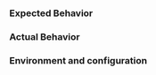 <!--
This is a simple template for filing issues.

Please help us help you by providing the information below.

Text inside XML comment  (such as this) tags will not be shown in your report, use the preview button above to check that.
-->


### Expected Behavior

<!--
Describe your expectation of how the plugin should behave.
-->

### Actual Behavior

<!--
Describe or show the actual behavior.
-->


### Environment and configuration

<!--
Provide at least:
* Maven version
* Java version
* Operating system and platform

Running maven with the option `mvn --version ...` will provide this information

* plugin configuration, the full and complete snippet of your pom.xml for the sass-maven-plugin and the actual command
* provide a full debug log of your maven run using `mvn -X ...`
  (wrap that in triple back-ticks for formatting:
  ```
  log
  ```
-->

